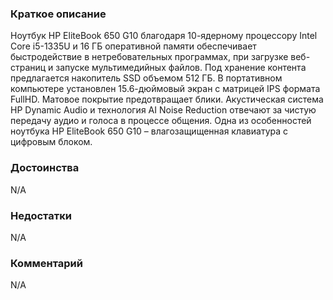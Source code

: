 ### **Краткое описание**
Ноутбук HP EliteBook 650 G10 благодаря 10-ядерному процессору Intel Core i5-1335U и 16 ГБ оперативной памяти обеспечивает быстродействие в нетребовательных программах, при загрузке веб-страниц и запуске мультимедийных файлов. Под хранение контента предлагается накопитель SSD объемом 512 ГБ. В портативном компьютере установлен 15.6-дюймовый экран с матрицей IPS формата FullHD. Матовое покрытие предотвращает блики.  Акустическая система HP Dynamic Audio и технология AI Noise Reduction отвечают за чистую передачу аудио и голоса в процессе общения. Одна из особенностей ноутбука HP EliteBook 650 G10 – влагозащищенная клавиатура с цифровым блоком.

### **Достоинства**
N/A

### **Недостатки**
N/A

### **Комментарий**
N/A

